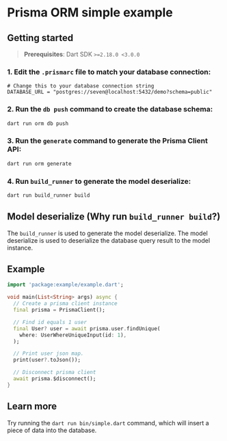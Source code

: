 # Prisma ORM simple example

## Getting started

> **Prerequisites**: Dart SDK `>=2.18.0 <3.0.0`

### 1. Edit the `.prismarc` file to match your database connection:

```
# Change this to your database connection string
DATABASE_URL = "postgres://seven@localhost:5432/demo?schema=public"
```

### 2. Run the `db push` command to create the database schema:

```bash
dart run orm db push
```

### 3. Run the `generate` command to generate the Prisma Client API:

```bash
dart run orm generate
```

### 4. Run `build_runner` to generate the model deserialize:

```bash
dart run build_runner build
```

## Model deserialize (Why run `build_runner build`?)

The `build_runner` is used to generate the model deserialize. The model deserialize is used to deserialize the database query result to the model instance.

## Example
```dart
import 'package:example/example.dart';

void main(List<String> args) async {
  // Create a prisma client instance
  final prisma = PrismaClient();

  // Find id equals 1 user
  final User? user = await prisma.user.findUnique(
    where: UserWhereUniqueInput(id: 1),
  );

  // Print user json map.
  print(user?.toJson());

  // Disconnect prisma client
  await prisma.$disconnect();
}
```

## Learn more

Try running the `dart run bin/simple.dart` command, which will insert a piece of data into the database.
